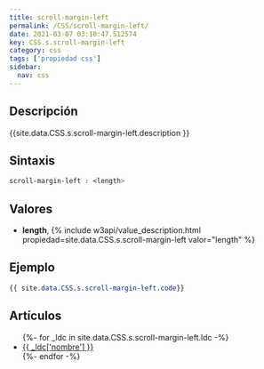 ```yaml
---
title: scroll-margin-left
permalink: /CSS/scroll-margin-left/
date: 2021-03-07 03:10:47.512574
key: CSS.s.scroll-margin-left
category: css
tags: ['propiedad css']
sidebar: 
  nav: css
---
```


## Descripción
{{site.data.CSS.s.scroll-margin-left.description }}

## Sintaxis
~~~css
scroll-margin-left : <length>
~~~

## Valores
* **length**,  {% include w3api/value_description.html propiedad=site.data.CSS.s.scroll-margin-left valor="length" %}

## Ejemplo
~~~css
{{ site.data.CSS.s.scroll-margin-left.code}}
~~~

## Artículos
<ul>
{%- for _ldc in site.data.CSS.s.scroll-margin-left.ldc -%}
   <li>
       <a href="{{_ldc['url'] }}">{{ _ldc['nombre'] }}</a>
   </li>
{%- endfor -%}
</ul>
